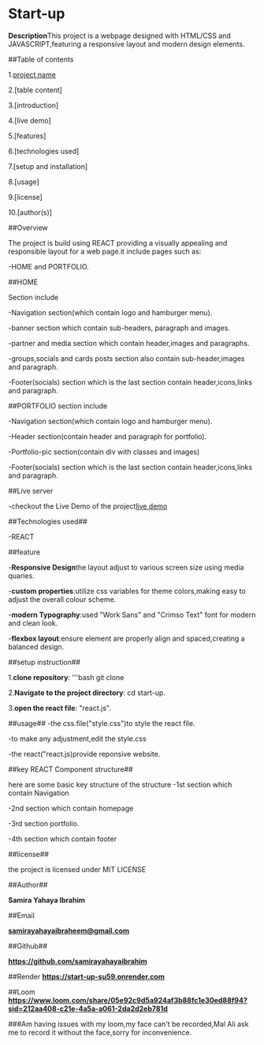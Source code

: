 # Start-up

**Description**This project is a webpage designed with HTML/CSS and JAVASCRIPT,featuring a responsive layout and modern design elements.


##Table of contents                        

1.[project name](Sart-up)

2.[table content]

3.[introduction]

4.[live demo]

5.[features]

6.[technologies used]

7.[setup and installation]

8.[usage]

9.[license]

10.[author(s)]


##Overview

The project is build using REACT providing a visually appealing and responsible layout for a web page.it include pages such as:

-HOME and PORTFOLIO.

##HOME

Section include

-Navigation section(which contain logo and hamburger menu).

-banner section which contain sub-headers, paragraph and images.

-partner and media section which contain header,images and paragraphs.

-groups,socials and cards posts section also contain sub-header,images and paragraph.

-Footer(socials) section which is the last section contain header,icons,links and paragraph.

##PORTFOLIO
section include

-Navigation section(which contain logo and hamburger menu).

-Header section(contain header and paragraph for portfolio).

-Portfolio-pic section(contain div with classes and images)

-Footer(socials) section which is the last section contain header,icons,links and paragraph.

##Live server

-checkout the Live Demo of the project[live demo](https://start-up-su59.onrender.com)

##Technologies used##

-REACT

##feature


-**Responsive Design**the layout adjust to various screen size using media quaries.

-**custom properties**:utilize css variables for theme colors,making easy to adjust the overall colour scheme.

-**modern Typography**:used "Work Sans" and "Crimso Text" font for modern and clean look.

-**flexbox layout**:ensure element are properly align and spaced,creating a balanced design.


##setup instruction##

1.**clone repository**:
'''bash
     git clone
     
2.**Navigate to the project directory**:
   cd start-up.
   
3.**open the react file**:
  "react.js".

  
##usage##
-the css.file("style.css")to style the react file.

-to make any adjustment,edit the style.css

-the react("react.js)provide reponsive website.


##key REACT Component structure##

here are some basic key structure of the  structure
-1st section which contain Navigation

-2nd section which contain homepage

-3rd section portfolio.

-4th section which contain footer

##license##     

the project is licensed under MIT LICENSE


##Author##

**Samira Yahaya Ibrahim**

##Email

**samirayahayaibraheem@gmail.com**

##Github##

**https://github.com/samirayahayaibrahim** 

##Render
**https://start-up-su59.onrender.com**

##Loom
**https://www.loom.com/share/05e92c9d5a924af3b88fc1e30ed88f94?sid=212aa408-c21e-4a5a-a061-2da2d2eb781d**

###Am having issues with my loom,my face can't be recorded,Mal Ali ask me to record it without the face,sorry for inconvenience.